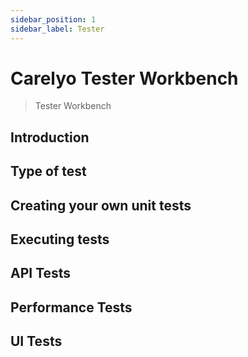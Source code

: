 ```yaml
---
sidebar_position: 1
sidebar_label: Tester
---
```

# Carelyo Tester Workbench

> Tester Workbench

## Introduction

## Type of test

## Creating your own unit tests

## Executing tests

## API Tests

## Performance Tests

## UI Tests
